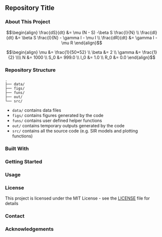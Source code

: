 ## Repository Title
### About This Project

```math
\begin{align}
\frac{dS}{dt} &= \mu (N - S) -\beta S \frac{I}{N} \\
\frac{dI}{dt} &= \beta S \frac{I}{N} - \gamma I - \mu I \\
\frac{dR}{dt} &= \gamma I - \mu R
\end{align}
```

```math
\begin{align}
\mu &= \frac{1}{50*52} \\
\beta &= 2 \\
\gamma &= \frac{1}{2} \\\\

N &= 1000 \\
S_0 &= 999.0 \\
I_0 &= 1.0 \\
R_0 &= 0.0
\end{align}
```

### Repository Structure

```
.
├── data/
├── figs/
├── funs/
├── out/
└── src/
```

- `data/` contains data files
- `figs/` contains figures generated by the code
- `funs/` contains user defined helper functions
- `out/` contains temporary outputs generated by the code
- `src/` contains all the source code (e.g. SIR models and plotting functions)

### Built With

### Getting Started

### Usage

### License
This project is licensed under the MIT License - see the [LICENSE](LICENSE) file for details

### Contact

### Acknowledgements